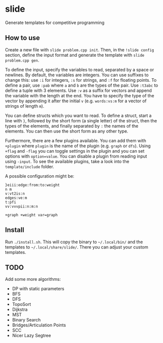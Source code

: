 # slide
Generate templates for competitive programming

## How to use
Create a new file with `slide problem.cpp init`. Then, in the `!slide config` section, define the input format and generate the template with `slide problem.cpp gen`.

To define the input, specify the variables to read, separated by a space or newlines. By default, the variables are integers. You can use suffixes to change this: use `:i` for integers, `:s` for strings, and `:f` for floating points. To define a pair, use `:pab` where `a` and `b` are the types of the pair. Use `:t3abc` to define a tuple with 3 elements. Use `:v` as a suffix for vectors and append the variable with the length at the end. You have to specify the type of the vector by appending it after the initial `v` (e.g. `words:vs:m` for a vector of strings of length `m`).

You can define structs which you want to read. To define a struct, start a line with `}`, followed by the short form (a single letter) of the struct, then the types of the elements, and finally separated by `:` the names of the elements. You can then use the short form as any other type.

Furthermore, there are a few plugins available. You can add them with `+plugin` where `plugin` is the name of the plugin (e.g. `graph` or `dfs`). Using `+flag` and `-flag` you can toggle settings in the plugin and you can set options with `option=value`. You can disable a plugin from reading input using `-input`. To see the available plugins, take a look into the `template/include` folder.

A possible configuration might be:

```
}eiii:edge:from:to:weight
n m
v:vt2is:n
edges:ve:m
t:pfi
vv:vvvpii:n:m:n

+graph +weight var=graph
```

## Install
Run `./install.sh`. This will copy the binary to `~/.local/bin/` and the templates to `~/.local/share/slide/`. There you can adjust your custom templates.

## TODO
Add some more algorithms:
 - DP with static parameters
 - BFS
 - DFS
 - TopoSort
 - Dijkstra
 - MST
 - Binary Search
 - Bridges/Articulation Points
 - SCC
 - Nicer Lazy Segtree
